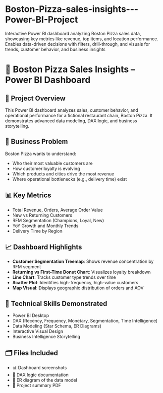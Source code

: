 # Boston-Pizza-sales-insights---Power-BI-Project
Interactive Power BI dashboard analyzing Boston Pizza sales data, showcasing key metrics like revenue, top items, and location performance. Enables data-driven decisions with filters, drill-through, and visuals for trends, customer behavior, and business insights


# 🍕 Boston Pizza Sales Insights – Power BI Dashboard

## 📌 Project Overview
This Power BI dashboard analyzes sales, customer behavior, and operational performance for a fictional restaurant chain, Boston Pizza. It demonstrates advanced data modeling, DAX logic, and business storytelling.

## 🎯 Business Problem
Boston Pizza wants to understand:
- Who their most valuable customers are
- How customer loyalty is evolving
- Which products and cities drive the most revenue
- Where operational bottlenecks (e.g., delivery time) exist

## 📊 Key Metrics
- Total Revenue, Orders, Average Order Value
- New vs Returning Customers
- RFM Segmentation (Champions, Loyal, New)
- YoY Growth and Monthly Trends
- Delivery Time by Region

## 📈 Dashboard Highlights
- **Customer Segmentation Treemap**: Shows revenue concentration by RFM segment
- **Returning vs First-Time Donut Chart**: Visualizes loyalty breakdown
- **Line Chart**: Tracks customer type trends over time
- **Scatter Plot**: Identifies high-frequency, high-value customers
- **Map Visual**: Displays geographic distribution of orders and AOV

## 🧠 Technical Skills Demonstrated
- Power BI Desktop
- DAX (Recency, Frequency, Monetary, Segmentation, Time Intelligence)
- Data Modeling (Star Schema, ER Diagrams)
- Interactive Visual Design
- Business Intelligence Storytelling

## 🗂️ Files Included
- 📊 Dashboard screenshots
- 📄 DAX logic documentation
- 🧱 ER diagram of the data model
- 📑 Project summary PDF



